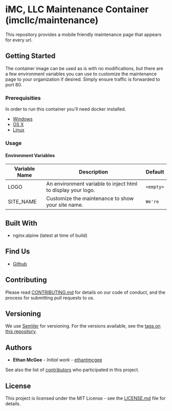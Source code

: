 # iMC, LLC Maintenance Container (imcllc/maintenance)

This repository provides a mobile friendly maintenance page that appears for every url.

## Getting Started

The container image can be used as is with no modifications, but there are a few environment variables you can use to customize the maintenance page to your organization if desired.  Simply ensure traffic is forwarded to port 80.

### Prerequisities

In order to run this container you'll need docker installed.

* [Windows](https://docs.docker.com/windows/started)
* [OS X](https://docs.docker.com/mac/started/)
* [Linux](https://docs.docker.com/linux/started/)

### Usage

#### Environment Variables

| Variable Name | Description | Default |
| --- | --- | --- |
| LOGO | An environment variable to inject html to display your logo. | `<empty>` |
| SITE_NAME | Customize the maintenance to show your site name. | `We're` |

## Built With

* nginx:alpine (latest at time of build)

## Find Us

* [Github](https://github.com/imcllc/maintenance-page)

## Contributing

Please read [CONTRIBUTING.md](https://github.com/imcllc/maintenance-page/blob/main/CONTRIBUTING.md) for details on our code of conduct, and the process for submitting pull requests to us.

## Versioning

We use [SemVer](http://semver.org/) for versioning. For the versions available, see the [tags on this repository](https://github.com/imcllc/maintenance-page/tags).

## Authors

* **Ethan McGee** - *Initial work* - [ethantmcgee](https://github.com/ethantmcgee)

See also the list of [contributors](https://github.com/imcllc/maintenance-page/contributors) who participated in this project.

## License

This project is licensed under the MIT License - see the [LICENSE.md](https://github.com/imcllc/maintenance-page/blob/main/LICENSE.md) file for details.
